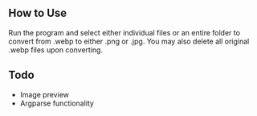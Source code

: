 ## How to Use
Run the program and select either individual files or an entire folder to convert from .webp to either .png or .jpg. 
You may also delete all original .webp files upon converting. 
## Todo
- Image preview
- Argparse functionality
